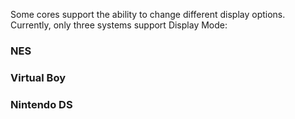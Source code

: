Some cores support the ability to change different display options.
Currently, only three systems support Display Mode:

### NES
### Virtual Boy
### Nintendo DS